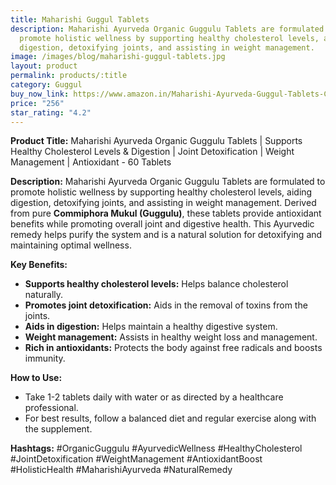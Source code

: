```yaml
---
title: Maharishi Guggul Tablets
description: Maharishi Ayurveda Organic Guggulu Tablets are formulated to
  promote holistic wellness by supporting healthy cholesterol levels, aiding
  digestion, detoxifying joints, and assisting in weight management.
image: /images/blog/maharishi-guggul-tablets.jpg
layout: product
permalink: products/:title
category: Guggul
buy_now_link: https://www.amazon.in/Maharishi-Ayurveda-Guggul-Tablets-Cholesterol-Detoxification/dp/B09X74BZK7/ref=sr_1_12?crid=274T8B0U72I18&tag=m0150-21
price: "256"
star_rating: "4.2"
---
```

**Product Title:**
Maharishi Ayurveda Organic Guggulu Tablets | Supports Healthy Cholesterol Levels & Digestion | Joint Detoxification | Weight Management | Antioxidant - 60 Tablets

**Description:**
Maharishi Ayurveda Organic Guggulu Tablets are formulated to promote holistic wellness by supporting healthy cholesterol levels, aiding digestion, detoxifying joints, and assisting in weight management. Derived from pure **Commiphora Mukul (Guggulu)**, these tablets provide antioxidant benefits while promoting overall joint and digestive health. This Ayurvedic remedy helps purify the system and is a natural solution for detoxifying and maintaining optimal wellness.

**Key Benefits:**
- **Supports healthy cholesterol levels:** Helps balance cholesterol naturally.
- **Promotes joint detoxification:** Aids in the removal of toxins from the joints.
- **Aids in digestion:** Helps maintain a healthy digestive system.
- **Weight management:** Assists in healthy weight loss and management.
- **Rich in antioxidants:** Protects the body against free radicals and boosts immunity.

**How to Use:**
- Take 1-2 tablets daily with water or as directed by a healthcare professional.
- For best results, follow a balanced diet and regular exercise along with the supplement.

**Hashtags:**
#OrganicGuggulu #AyurvedicWellness #HealthyCholesterol #JointDetoxification #WeightManagement #AntioxidantBoost #HolisticHealth #MaharishiAyurveda #NaturalRemedy
